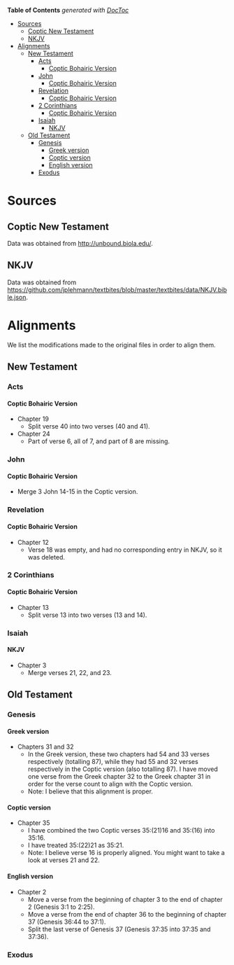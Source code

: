 <!-- START doctoc generated TOC please keep comment here to allow auto update -->
<!-- DON'T EDIT THIS SECTION, INSTEAD RE-RUN doctoc TO UPDATE -->
**Table of Contents**  *generated with [DocToc](https://github.com/thlorenz/doctoc)*

- [Sources](#sources)
  - [Coptic New Testament](#coptic-new-testament)
  - [NKJV](#nkjv)
- [Alignments](#alignments)
  - [New Testament](#new-testament)
    - [Acts](#acts)
      - [Coptic Bohairic Version](#coptic-bohairic-version)
    - [John](#john)
      - [Coptic Bohairic Version](#coptic-bohairic-version-1)
    - [Revelation](#revelation)
      - [Coptic Bohairic Version](#coptic-bohairic-version-2)
    - [2 Corinthians](#2-corinthians)
      - [Coptic Bohairic Version](#coptic-bohairic-version-3)
    - [Isaiah](#isaiah)
      - [NKJV](#nkjv-1)
  - [Old Testament](#old-testament)
    - [Genesis](#genesis)
      - [Greek version](#greek-version)
      - [Coptic version](#coptic-version)
      - [English version](#english-version)
    - [Exodus](#exodus)

<!-- END doctoc generated TOC please keep comment here to allow auto update -->

# Sources

## Coptic New Testament

Data was obtained from <http://unbound.biola.edu/>.

## NKJV

Data was obtained from <https://github.com/jplehmann/textbites/blob/master/textbites/data/NKJV.bible.json>.

# Alignments

We list the modifications made to the original files in order to align them.

## New Testament

### Acts

#### Coptic Bohairic Version

- Chapter 19
  - Split verse 40 into two verses (40 and 41).
- Chapter 24
  - Part of verse 6, all of 7, and part of 8 are missing.

### John

#### Coptic Bohairic Version

- Merge 3 John 14-15 in the Coptic version.

### Revelation

#### Coptic Bohairic Version

- Chapter 12
  - Verse 18 was empty, and had no corresponding entry in NKJV, so it was deleted.

### 2 Corinthians

#### Coptic Bohairic Version

- Chapter 13
  - Split verse 13 into two verses (13 and 14).

### Isaiah

#### NKJV

- Chapter 3
  - Merge verses 21, 22, and 23.

## Old Testament

### Genesis

#### Greek version

- Chapters 31 and 32
  - In the Greek version, these two chapters had 54 and 33 verses respectively (totalling 87), while they had 55 and 32 verses respectively in the Coptic version (also totalling 87). I have moved one verse from the Greek chapter 32 to the Greek chapter 31 in order for the verse count to align with the Coptic version.
  - Note: I believe that this alignment is proper.

#### Coptic version

- Chapter 35
  - I have combined the two Coptic verses 35:(21)16 and 35:(16) into 35:16.
  - I have treated 35:(22)21 as 35:21.
  - Note: I believe verse 16 is properly aligned. You might want to take a look at verses 21 and 22.

#### English version

- Chapter 2
  - Move a verse from the beginning of chapter 3 to the end of chapter 2 (Genesis 3:1 to 2:25).
  - Move a verse from the end of chapter 36 to the beginning of chapter 37 (Genesis 36:44 to 37:1).
  - Split the last verse of Genesis 37 (Genesis 37:35 into 37:35 and 37:36).

### Exodus
